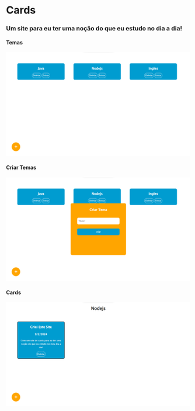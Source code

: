 # Cards
### Um site para eu ter uma noção do que eu estudo no dia a dia!

<h4>Temas</h4>
<img src="./project/img/themes.png">
<h4>Criar Temas</h4>
<img src="./project/img/criar.png">
<h4>Cards</h4>
<img src="./project/img/cards.png">
